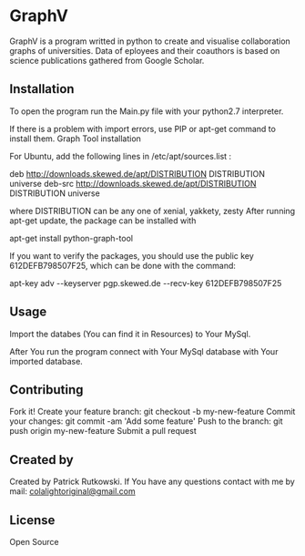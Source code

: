 # GraphV

GraphV is a program writted in python to create and visualise collaboration graphs of universities. Data of eployees and their coauthors is based on science publications gathered from Google Scholar.
## Installation

To open the program run the Main.py file with your python2.7 interpreter.

If there is a problem with import errors, use PIP or apt-get command to install them.
Graph Tool installation

For Ubuntu, add the following lines in /etc/apt/sources.list :

deb http://downloads.skewed.de/apt/DISTRIBUTION DISTRIBUTION universe
deb-src http://downloads.skewed.de/apt/DISTRIBUTION DISTRIBUTION universe

where DISTRIBUTION can be any one of xenial, yakkety, zesty After running apt-get update, the package can be installed with

apt-get install python-graph-tool

If you want to verify the packages, you should use the public key 612DEFB798507F25, which can be done with the command:

apt-key adv --keyserver pgp.skewed.de --recv-key 612DEFB798507F25

## Usage

Import the databes (You can find it in Resources) to Your MySql.

After You run the program connect with Your MySql database with Your imported database.
## Contributing

Fork it!
Create your feature branch: git checkout -b my-new-feature
Commit your changes: git commit -am 'Add some feature'
Push to the branch: git push origin my-new-feature
Submit a pull request

## Created by

Created by Patrick Rutkowski. If You have any questions contact with me by mail: colalightoriginal@gmail.com
## License

Open Source
